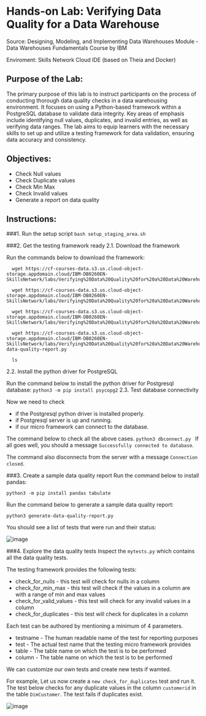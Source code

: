 # Hands-on Lab: Verifying Data Quality for a Data Warehouse

Source: Designing, Modeling, and Implementing Data Warehouses Module - Data Warehouses Fundamentals Course by IBM 

Enviroment: Skills Network Cloud IDE (based on Theia and Docker)

## Purpose of the Lab: 
The primary purpose of this lab is to instruct participants on the process of conducting thorough data quality checks in a data warehousing environment. It focuses on using a Python-based framework within a PostgreSQL database to validate data integrity. Key areas of emphasis include identifying null values, duplicates, and invalid entries, as well as verifying data ranges. The lab aims to equip learners with the necessary skills to set up and utilize a testing framework for data validation, ensuring data accuracy and consistency. 

## Objectives: 
- Check Null values
- Check Duplicate values
- Check Min Max
- Check Invalid values
- Generate a report on data quality

## Instructions: 
###1. Run the setup script
    ```
    bash setup_staging_area.sh
    ```
    
###2. Get the testing framework ready
  2.1. Download the framework

  Run the commands below to download the framework:
  ```
    wget https://cf-courses-data.s3.us.cloud-object-storage.appdomain.cloud/IBM-DB0260EN-SkillsNetwork/labs/Verifying%20Data%20Quality%20for%20a%20Data%20Warehouse/dataqualitychecks.py

    wget https://cf-courses-data.s3.us.cloud-object-storage.appdomain.cloud/IBM-DB0260EN-SkillsNetwork/labs/Verifying%20Data%20Quality%20for%20a%20Data%20Warehouse/dbconnect.py

    wget https://cf-courses-data.s3.us.cloud-object-storage.appdomain.cloud/IBM-DB0260EN-SkillsNetwork/labs/Verifying%20Data%20Quality%20for%20a%20Data%20Warehouse/mytests.py

    wget https://cf-courses-data.s3.us.cloud-object-storage.appdomain.cloud/IBM-DB0260EN-SkillsNetwork/labs/Verifying%20Data%20Quality%20for%20a%20Data%20Warehouse/generate-data-quality-report.py

    ls
  ```

  2.2. Install the python driver for PostgreSQL
  
  Run the command below to install the python driver for Postgresql database:
    ```
    python3 -m pip install psycopg2
    ```
  2.3. Test database connectivity
  
  Now we need to check
  - if the Postgresql python driver is installed properly.
  - if Postgresql server is up and running.
  - if our micro framework can connect to the database.
    
  The command below to check all the above cases.
    ```
    python3 dbconnect.py 
    ```
  If all goes well, you should a message `Successfully connected to database`.

  The command also disconnects from the server with a message `Connection closed`.
  
###3. Create a sample data quality report 
Run the command below to install pandas:
  ```
  python3 -m pip install pandas tabulate
  ```
Run the command below to generate a sample data quality report: 
  ```
  python3 generate-data-quality-report.py
  ```
You should see a list of tests that were run and their status:

![image](https://github.com/ethanaire/Verifying-Data-Quality-for-a-Data-Warehouse-Lab/assets/88173327/b86986f8-9e7c-458a-9d73-26f9db435548)

###4. Explore the data quality tests
Inspect the `mytests.py` which contains all the data quality tests.

The testing framework provides the following tests:
- check_for_nulls - this test will check for nulls in a column
- check_for_min_max - this test will check if the values in a column are with a range of min and max values
- check_for_valid_values - this test will check for any invalid values in a column
- check_for_duplicates - this test will check for duplicates in a column

Each test can be authored by mentioning a minimum of 4 parameters.
- testname - The human readable name of the test for reporting purposes
- test - The actual test name that the testing micro framework provides
- table - The table name on which the test is to be performed
- column - The table name on which the test is to be performed

We can customize our own tests and create new tests if wamted. 

For example, Let us now create a `new check_for_duplicates` test and run it.
The test below checks for any duplicate values in the column `customerid` in the table `DimCustomer`.
The test fails if duplicates exist.

![image](https://github.com/ethanaire/Verifying-Data-Quality-for-a-Data-Warehouse-Lab/assets/88173327/707caf0b-7de3-4a9d-8eef-3a2e3144d15b)




















